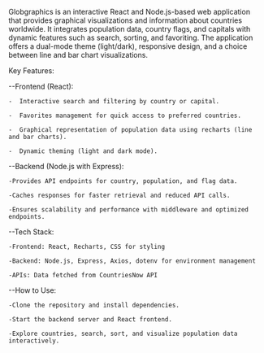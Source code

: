 Globgraphics is an interactive React and Node.js-based web application that provides graphical visualizations and information about countries worldwide.
It integrates population data, country flags, and capitals with dynamic features such as search, sorting, and favoriting.
The application offers a dual-mode theme (light/dark), responsive design, and a choice between line and bar chart visualizations.

Key Features:



--Frontend (React):

    -  Interactive search and filtering by country or capital.
    
    -  Favorites management for quick access to preferred countries.
    
    -  Graphical representation of population data using recharts (line and bar charts).
    
    -  Dynamic theming (light and dark mode).


--Backend (Node.js with Express):

    -Provides API endpoints for country, population, and flag data.
    
    -Caches responses for faster retrieval and reduced API calls.
    
    -Ensures scalability and performance with middleware and optimized endpoints.

    
--Tech Stack:

    -Frontend: React, Recharts, CSS for styling
    
    -Backend: Node.js, Express, Axios, dotenv for environment management
    
    -APIs: Data fetched from CountriesNow API

    
--How to Use:

    -Clone the repository and install dependencies.
    
    -Start the backend server and React frontend.
    
    -Explore countries, search, sort, and visualize population data interactively.
